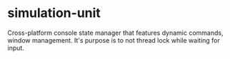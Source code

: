 # simulation-unit
Cross-platform console state manager that features dynamic commands, window management. It's purpose is to not thread lock while waiting for input.
